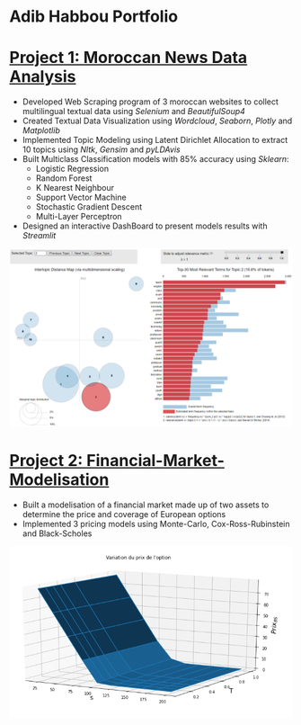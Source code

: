 # Adib Habbou Portfolio

# [Project 1: Moroccan News Data Analysis](https://github.com/Adib-Habbou/moroccan-news-data-analysis)

- Developed Web Scraping program of 3 moroccan websites to collect multilingual textual data using *Selenium* and *BeautifulSoup4*
- Created Textual Data Visualization using *Wordcloud*, *Seaborn*, *Plotly* and *Matplotlib*
- Implemented Topic Modeling using Latent Dirichlet Allocation to extract 10 topics using *Nltk*, *Gensim* and *pyLDAvis*
- Built Multiclass Classification models with 85% accuracy using *Sklearn*:
  - Logistic Regression
  - Random Forest
  - K Nearest Neighbour
  - Support Vector Machine
  - Stochastic Gradient Descent
  - Multi-Layer Perceptron
- Designed an interactive DashBoard to present models results with *Streamlit*

![](https://github.com/Adib-Habbou/portfolio/blob/main/images/pyLDAvis.png)

# [Project 2: Financial-Market-Modelisation](https://github.com/Adib-Habbou/financial-market-modelisation)

- Built a modelisation of a financial market made up of two assets to determine the price and coverage of European options
- Implemented 3 pricing models using Monte-Carlo, Cox-Ross-Rubinstein and Black-Scholes

![](https://github.com/Adib-Habbou/portfolio/blob/main/images/prix%20bs%203d.png)
